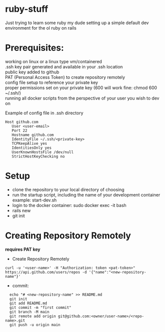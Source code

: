 # ruby-stuff
Just trying to learn some ruby my dude
setting up a simple default dev environment for the ol ruby on rails

# Prerequisites:
  working on linux or a linux type vm/containered   <br> 
  .ssh key pair generated and available in your .ssh location  <br> 
  public key added to github  <br> 
  PAT (Personal Access Token) to create repository remotely  <br> 
  config file setup to reference your private key  <br> 
  proper permissions set on your private key (600 will work fine: chmod 600 ~/.ssh/<private-key>)  <br> 
  running all docker scripts from the perspective of your user you wish to dev on  <br> 
  
Example of config file in .ssh directory
  
 ```
 Host github.com
    User <user-email>
    Port 22
    Hostname github.com
    IdentityFile ~/.ssh/<private-key>
    TCPKeepAlive yes
    IdentitiesOnly yes
    UserKnownHostsFile /dev/null
    StrictHostKeyChecking no
```
    
# Setup

- clone the repository to your local directory of choosing
- run the startup script, including the name of your development container
  example: start-dev.sh <desired-container-name>
- login to the docker container: sudo docker exec -it <container-name> bash
- rails new <project-name>
- git init
  
# Creating Repository Remotely
**requires PAT key**
- Create Repository Remotely
```
curl -u '<user-name>' -H "Authorization: token <pat-token>" https://api.github.com/users/repos -d '{"name":"<new-repository-name"}'
```
- commit:
```
  echo "# <new-repository-name" >> README.md
  git init
  git add README.md
  git commit -m "first commit"
  git branch -M main
  git remote add origin git@github.com:<owner/user-name>/<repo-name>.git
  git push -u origin main
```
  
